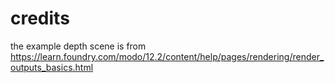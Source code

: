 

# credits

the example depth scene is from https://learn.foundry.com/modo/12.2/content/help/pages/rendering/render_outputs_basics.html
